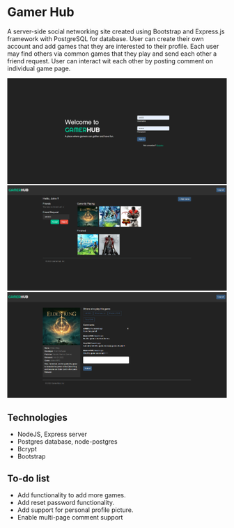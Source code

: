 # Gamer Hub

A server-side social networking site created using Bootstrap and Express.js framework with PostgreSQL for database. User can create their own account and add games that they are interested to their profile. Each user may find others via common games that they play and send each other a friend request. User can interact wit each other by posting comment on individual game page.

<!-- See live project [here](https://) -->

![Alt text](./public/screenshot/Screenshot%202022-08-01_180243.png "Optional title")
![Alt text](./public/screenshot/Screenshot%202022-08-01_180434.png "Optional title")
![Alt text](./public/screenshot/Screenshot%202022-08-01_180400.png "Optional title")

## Technologies

- NodeJS, Express server
- Postgres database, node-postgres
- Bcrypt
- Bootstrap

## To-do list

- Add functionality to add more games.
- Add reset password functionality.
- Add support for personal profile picture.
- Enable multi-page comment support
